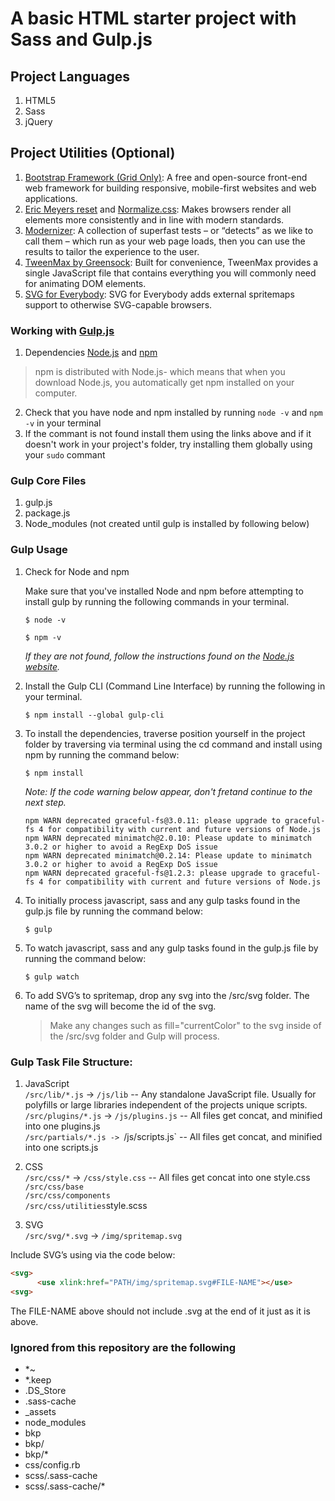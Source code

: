 # A basic HTML starter project with Sass and Gulp.js

## Project Languages
1. HTML5
2. Sass
3. jQuery

## Project Utilities (Optional)
1. [Bootstrap Framework (Grid Only)](https://getbootstrap.com/docs/4.0/layout/grid/): A free and open-source front-end web framework for building responsive, mobile-first websites and web applications.
2. [Eric Meyers reset](https://meyerweb.com/eric/tools/css/reset/) and [Normalize.css](https://necolas.github.io/normalize.css/): Makes browsers render all elements more consistently and in line with modern standards.
3. [Modernizer](https://modernizr.com/): A collection of superfast tests – or “detects” as we like to call them – which run as your web page loads, then you can use the results to tailor the experience to the user.
4. [TweenMax by Greensock](https://greensock.com/tweenmax): Built for convenience, TweenMax provides a single JavaScript file that contains everything you will commonly need for animating DOM elements.
5. [SVG for Everybody](https://jonathantneal.github.io/svg4everybody/): SVG for Everybody adds external spritemaps support to otherwise SVG-capable browsers.

### Working with [Gulp.js](https://gulpjs.com/)
1. Dependencies [Node.js](https://nodejs.org/en/) and [npm](https://www.npmjs.com/get-npm)
> npm is distributed with Node.js- which means that when you download Node.js, you automatically get npm installed on your computer.
2. Check that you have node and npm installed by running `node -v` and `npm -v` in your terminal
3. If the commant is not found install them using the links above and if it doesn't work in your project's folder, try installing them globally using your `sudo` commant

### Gulp Core Files
1. gulp.js
2. package.js
3. Node_modules (not created until gulp is installed by following below)

### Gulp Usage

1. Check for Node and npm

   Make sure that you've installed Node and npm before attempting to install gulp by running the following commands in your terminal.

   `$ node -v`

   `$ npm -v`

   *If they are not found, follow the instructions found on the [Node.js website](https://nodejs.org/en/).*

2. Install the Gulp CLI (Command Line Interface) by running the following in your terminal.

   `$ npm install --global gulp-cli`

3. To install the dependencies, traverse position yourself in the project folder by traversing via terminal using the cd command and install using npm by running the command below:<br />

   `$ npm install`

   *Note: If the code warning below appear, don't fretand continue to the next step.*
   
   ```
   npm WARN deprecated graceful-fs@3.0.11: please upgrade to graceful-fs 4 for compatibility with current and future versions of Node.js
   npm WARN deprecated minimatch@2.0.10: Please update to minimatch 3.0.2 or higher to avoid a RegExp DoS issue
   npm WARN deprecated minimatch@0.2.14: Please update to minimatch 3.0.2 or higher to avoid a RegExp DoS issue
   npm WARN deprecated graceful-fs@1.2.3: please upgrade to graceful-fs 4 for compatibility with current and future versions of Node.js
   ```

4. To initially process javascript, sass and any gulp tasks found in the gulp.js file by running the command below:<br />

   `$ gulp`

5. To watch javascript, sass and any gulp tasks found in the gulp.js file by running the command below:<br />

   `$ gulp watch`

6. To add SVG’s to spritemap, drop any svg into the /src/svg folder. The name of the svg will become the id of the svg.<br />

   > Make any changes such as fill="currentColor" to the svg inside of the /src/svg folder and Gulp will process.

### Gulp Task File Structure:

1. JavaScript<br />
`/src/lib/*.js` -> `/js/lib` -- Any standalone JavaScript file. Usually for polyfills or large libraries independent of the projects unique scripts.<br />
`/src/plugins/*.js` -> `/js/plugins.js` -- All files get concat, and minified into one plugins.js<br />
`/src/partials/*.js -> `/js/scripts.js` -- All files get concat, and minified into one scripts.js<br />

2. CSS<br />
`/src/css/*` -> `/css/style.css` -- All files get concat into one style.css<br />
`/src/css/base`<br />
`/src/css/components`<br />
`/src/css/utilities`style.scss <br />

3. SVG<br />
`/src/svg/*.svg` -> `/img/spritemap.svg`<br />

Include SVG’s using via the code below:
``` html
<svg>
      <use xlink:href="PATH/img/spritemap.svg#FILE-NAME"></use>
<svg>
```
The FILE-NAME above should not include .svg at the end of it just as it is above.

### Ignored from this repository are the following
- *~
- *.keep
- .DS_Store
- .sass-cache
- _assets
- node_modules
- bkp
- bkp/
- bkp/*
- css/config.rb
- scss/.sass-cache
- scss/.sass-cache/*
